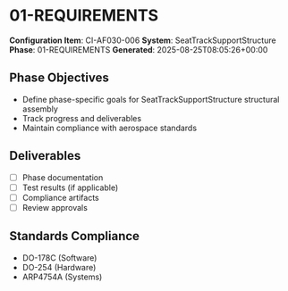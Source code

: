 # 01-REQUIREMENTS

**Configuration Item**: CI-AF030-006
**System**: SeatTrackSupportStructure
**Phase**: 01-REQUIREMENTS
**Generated**: 2025-08-25T08:05:26+00:00

## Phase Objectives
- Define phase-specific goals for SeatTrackSupportStructure structural assembly
- Track progress and deliverables
- Maintain compliance with aerospace standards

## Deliverables
- [ ] Phase documentation
- [ ] Test results (if applicable)
- [ ] Compliance artifacts
- [ ] Review approvals

## Standards Compliance
- DO-178C (Software)
- DO-254 (Hardware)
- ARP4754A (Systems)

